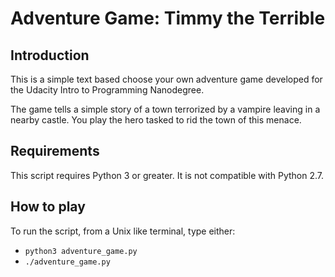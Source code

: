 # Adventure Game: Timmy the Terrible

## Introduction

This is a simple text based choose your own adventure game developed for the 
Udacity Intro to Programming Nanodegree.

The game tells a simple story of a town terrorized by a vampire leaving in a 
nearby castle. You play the hero tasked to rid the town of this menace.

## Requirements

This script requires Python 3 or greater. It is not compatible with Python 2.7.

## How to play

To run the script, from a Unix like terminal, type either:
- `python3 adventure_game.py`
- `./adventure_game.py`
